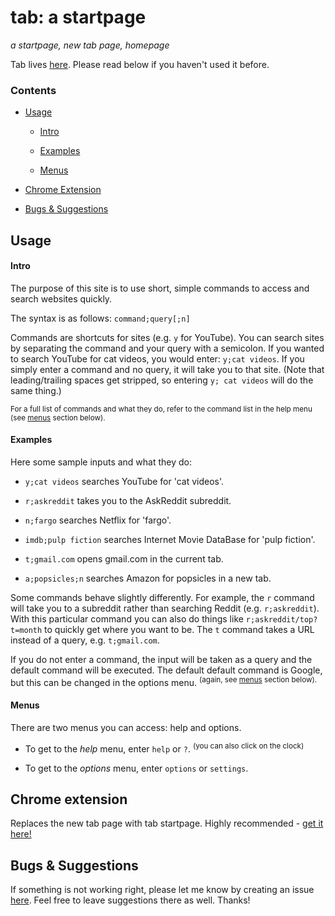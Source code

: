 # tab: a startpage
_a startpage, new tab page, homepage_

Tab lives [here](https://koryschneider.github.io/tab-a-startpage). Please read below if you haven't used it before.

### Contents

 - [Usage](#usage)
 
   - [Intro](#intro)
   
   - [Examples](#examples)
 
   - [Menus](#menus)
 
 - [Chrome Extension](#chrome-extension)
 
 - [Bugs & Suggestions](#bugs-&-extensions)


## Usage

#### Intro
The purpose of this site is to use short, simple commands to access and search websites quickly.

The syntax is as follows: `command;query[;n]`

Commands are shortcuts for sites (e.g. `y` for YouTube). You can search sites by separating the command and your query with a semicolon. If you wanted to search YouTube for cat videos, you would enter: `y;cat videos`. If you simply enter a command and no query, it will take you to that site. (Note that leading/trailing spaces get stripped, so entering `y; cat videos` will do the same thing.)

<sup>For a full list of commands and what they do, refer to the command list in the help menu (see [menus](#menus) section below).</sup>

#### Examples
Here some sample inputs and what they do:

 - `y;cat videos` searches YouTube for 'cat videos'.

 - `r;askreddit` takes you to the AskReddit subreddit.

 - `n;fargo` searches Netflix for 'fargo'.

 - `imdb;pulp fiction` searches Internet Movie DataBase for 'pulp fiction'.

 - `t;gmail.com` opens gmail.com in the current tab.

 - `a;popsicles;n` searches Amazon for popsicles in a new tab.

 
Some commands behave slightly differently. For example, the `r` command will take you to a subreddit rather than searching Reddit (e.g. `r;askreddit`). With this particular command you can also do things like `r;askreddit/top?t=month` to quickly get where you want to be. The `t` command takes a URL instead of a query, e.g. `t;gmail.com`.

If you do not enter a command, the input will be taken as a query and the default command will be executed. The default default command is Google, but this can be changed in the options menu. <sup>(again, see [menus](#menus) section below).</sup>



#### Menus
There are two menus you can access: help and options.

 - To get to the _help_ menu, enter `help` or `?`. <sup>(you can also click on the clock)</sup>

 - To get to the _options_ menu, enter `options` or `settings`.



## Chrome extension
Replaces the new tab page with tab startpage. Highly recommended - [get it here!](https://chrome.google.com/webstore/detail/tab-a-startpage/gedoejjmdjalipopahiffdghibcodjcj)

## Bugs & Suggestions
If something is not working right, please let me know by creating an issue
[here](https://github.com/koryschneider/tab-a-startpage/issues). Feel free to
leave suggestions there as well. Thanks!
